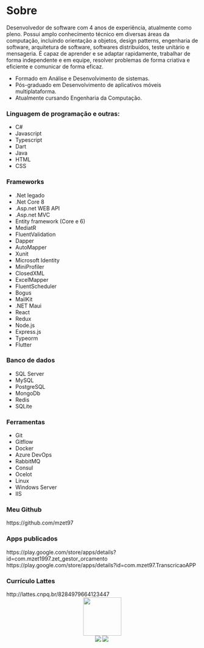 <h1>Sobre</h1>
<p>
Desenvolvedor de software com 4 anos de experiência, atualmente como pleno. Possui amplo conhecimento técnico em diversas áreas da computação, incluindo orientação a objetos, design patterns, engenharia de software, arquitetura de software, softwares distribuídos, teste unitário e mensageria. É capaz de aprender e se adaptar rapidamente, trabalhar de forma independente e em equipe, resolver problemas de forma criativa e eficiente e comunicar de forma eficaz. 
</p>

<ul>
	<li>Formado em Análise e Desenvolvimento de sistemas.</li>
	<li>Pós-graduado em Desenvolvimento de aplicativos móveis multiplataforma.</li>
	<li>Atualmente cursando Engenharia da Computação.</li>
</ul> 

<h3>Linguagem de programação e outras:</h3>
<ul>
	<li>C#</li>
	<li>Javascript</li>
	<li>Typescript</li>
	<li>Dart</li>
	<li>Java</li>
	<li>HTML</li>
	<li>CSS</li>
</ul> 

<h3>Frameworks</h3>
<ul>
	<li>.Net legado</li>
	<li>.Net Core 8</li>
	<li>.Asp.net WEB API</li>
	<li>.Asp.net MVC</li>
	<li> Entity framework (Core e 6)</li>
	<li>MediatR</li>
	<li>FluentValidation</li>
	<li>Dapper</li>
	<li>AutoMapper</li>
	<li>Xunit</li>
	<li>Microsoft Identity</li>
	<li>MiniProfiler</li>
	<li>ClosedXML</li>
	<li>ExcelMapper</li>
	<li>FluentScheduler</li>
	<li>Bogus</li>
	<li>MailKit</li>
	<li>.NET Maui</li>
	<li>React</li>
	<li>Redux</li>
	<li>Node.js</li>
	<li>Express.js</li>
	<li>Typeorm</li>
	<li>Flutter</li>
</ul> 

<h3>Banco de dados</h3>
<ul>
	<li>SQL Server</li>
	<li>MySQL</li>
	<li>PostgreSQL</li>
	<li>MongoDb</li>
	<li>Redis</li>
	<li>SQLite</li>
</ul> 

<h3>Ferramentas</h3>
<ul>
	<li>Git</li>
	<li>Gitflow</li>
	<li>Docker</li>
	<li>Azure DevOps</li>
	<li>RabbitMQ</li>
	<li>Consul</li>
	<li>Ocelot</li>
	<li>Linux</li>
	<li>Windows Server</li>
	<li>IIS</li>
</ul> 

<h3>Meu Github</h3>
https://github.com/mzet97

<h3>Apps publicados</h3>
https://play.google.com/store/apps/details?id=com.mzet1997.zet_gestor_orcamento<br/>
https://play.google.com/store/apps/details?id=com.mzet97.TranscricaoAPP

<h3>Currículo Lattes</h3>
http://lattes.cnpq.br/8284979664123447
<br/>
<div style="display: flex;flex-direction: row;justify-content:center;align-items:center">
<a href="https://www.linkedin.com/in/matheus-zeitune" title="LinkedIn">
 	<img style="height:100px;width:100px;" src="https://cdn.jsdelivr.net/gh/devicons/devicon/icons/linkedin/linkedin-original-wordmark.svg" />
	</a>
</div>

<div style="display: flex;flex-direction: row;justify-content:center;align-items:center"> 
  <a href="#"> <img align="left" src="https://github-readme-stats-sigma-five.vercel.app/api/top-langs/?username=mzet97&theme=react&line_height=40&hide=css"/> </a>
  <a href="#"> <img align="left" src="https://github-readme-stats-sigma-five.vercel.app/api?username=mzet97&show_icons=true&theme=merko"/> </a>
</div>
